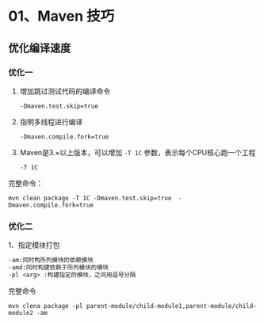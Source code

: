 # 01、Maven 技巧

## 优化编译速度

### 优化一

1. 增加跳过测试代码的编译命令

   ```shell
   -Dmaven.test.skip=true
   ```

2. 指明多线程进行编译

   ```shell
   -Dmaven.compile.fork=true
   ```

3. Maven是3.×以上版本，可以增加 `-T 1C` 参数，表示每个CPU核心跑一个工程

   ```shell
   -T 1C
   ```

完整命令：

```shell
mvn clean package -T 1C -Dmaven.test.skip=true  -Dmaven.compile.fork=true
```

### 优化二

1、指定模块打包

```txt
-am:同时构所列模块的依赖模块
-amd:同时构建依赖于所列模块的模块
-pl <arg> :构建指定的模块，之间用逗号分隔
```

完整命令

```shell
mvn clena package -pl parent-module/child-module1,parent-module/child-module2 -am
```



